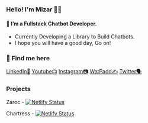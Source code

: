 ### Hello! I'm Mizar 👋🏾

<!--![Hero](https://codexceleste.com/curso_3.png)-->

#### 🚀 I’m a Fullstack Chatbot Developer.
- Currently Developing a Library to Build Chatbots.
- I hope you will have a good day, Go on!

### 📌 Find me here

[LinkedIn📅](linkedin.com/in/m1zar/)
[Youtube📺](https://www.youtube.com/channel/UCGqNR3g1grcxgqNRDC9KB0g)
[Instagram📷](https://www.instagram.com/contasti.mizar/)
[WatPadd✍](https://www.wattpad.com/user/_M1zar)
[Twitter🗣](https://twitter.com/Mizar_C)


### Projects

Zaroc - [![Netlify Status](https://api.netlify.com/api/v1/badges/8287cf51-d283-4044-a4a3-46028135ee76/deploy-status)](https://app.netlify.com/sites/zaroc/deploys)

Chartress - [![Netlify Status](https://api.netlify.com/api/v1/badges/1e03252d-7a43-4113-8a28-7824ba65ab17/deploy-status)](https://app.netlify.com/sites/chartress/deploys)
